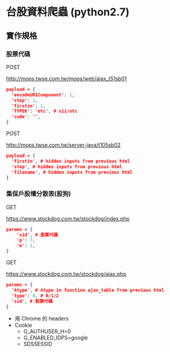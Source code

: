 # 台股資料爬蟲 (python2.7)

## 實作規格

### 股票代碼

POST

http://mops.twse.com.tw/mops/web/ajax_t51sb01

```json
payload = {
  'encodeURIComponent': 1,
  'step': 1,
  'firstin': 1,
  'TYPEK': 'otc', # sii/otc
  'code': '',
}
```
POST

http://mops.twse.com.tw/server-java/t105sb02

```json
payload = {
  'firstin', # hidden inputs from previous html
  'step', # hidden inputs from previous html
  'filename', # hidden inputs from previous html
}
```
### 集保戶股權分散表(股狗)

GET

https://www.stockdog.com.tw/stockdog/index.php

``` json
params = {
    'sid', # 股票代碼
    'p': 7,
    'm': 1,
}
```

GET

https://www.stockdog.com.tw/stockdog/ajax.php

``` json
params = {
  'Atype', # Atype in function ajax_table from previous html
  'type': 0, # 0/1/2
  'sid', # 股票代碼
}
```

- 用 Chrome 的 headers
- Cookie
  - G_AUTHUSER_H=0
  - G_ENABLED_IDPS=google
  - SDSSESSID

